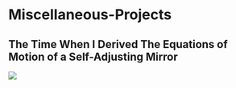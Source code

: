 # Miscellaneous-Projects

## The Time When I Derived The Equations of Motion of a Self-Adjusting Mirror

 <img src = "https://drive.google.com/file/d/1aCbyfmlP30XwctTuKeP5CNEI7ZmmvG_z/view?usp=drive_link"/>
